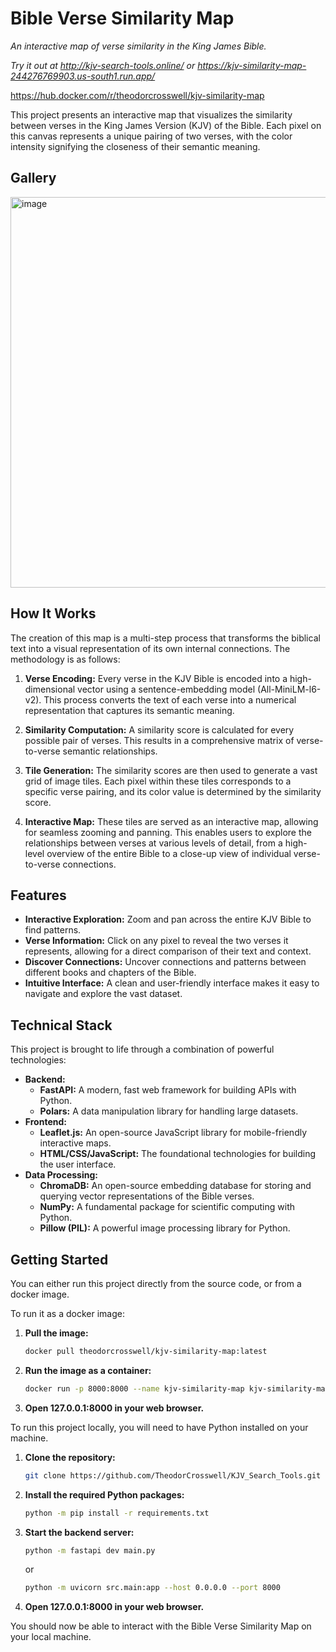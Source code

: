 # Bible Verse Similarity Map

_An interactive map of verse similarity in the King James Bible._

_Try it out at http://kjv-search-tools.online/ or https://kjv-similarity-map-244276769903.us-south1.run.app/_

https://hub.docker.com/r/theodorcrosswell/kjv-similarity-map

This project presents an interactive map that visualizes the similarity between verses in the King James Version (KJV) of the Bible. Each pixel on this canvas represents a unique pairing of two verses, with the color intensity signifying the closeness of their semantic meaning.

## Gallery

<img width="1869" height="625" alt="image" src="https://github.com/user-attachments/assets/77bd5cfe-f58b-44ef-b70e-e2b36a46f0ab" />

## How It Works

The creation of this map is a multi-step process that transforms the biblical text into a visual representation of its own internal connections. The methodology is as follows:

1.  **Verse Encoding:** Every verse in the KJV Bible is encoded into a high-dimensional vector using a sentence-embedding model (All-MiniLM-l6-v2). This process converts the text of each verse into a numerical representation that captures its semantic meaning.

2.  **Similarity Computation:** A similarity score is calculated for every possible pair of verses. This results in a comprehensive matrix of verse-to-verse semantic relationships.

3.  **Tile Generation:** The similarity scores are then used to generate a vast grid of image tiles. Each pixel within these tiles corresponds to a specific verse pairing, and its color value is determined by the similarity score.

4.  **Interactive Map:** These tiles are served as an interactive map, allowing for seamless zooming and panning. This enables users to explore the relationships between verses at various levels of detail, from a high-level overview of the entire Bible to a close-up view of individual verse-to-verse connections.

## Features

- **Interactive Exploration:** Zoom and pan across the entire KJV Bible to find patterns.
- **Verse Information:** Click on any pixel to reveal the two verses it represents, allowing for a direct comparison of their text and context.
- **Discover Connections:** Uncover connections and patterns between different books and chapters of the Bible.
- **Intuitive Interface:** A clean and user-friendly interface makes it easy to navigate and explore the vast dataset.

## Technical Stack

This project is brought to life through a combination of powerful technologies:

- **Backend:**
  - **FastAPI:** A modern, fast web framework for building APIs with Python.
  - **Polars:** A data manipulation library for handling large datasets.
- **Frontend:**
  - **Leaflet.js:** An open-source JavaScript library for mobile-friendly interactive maps.
  - **HTML/CSS/JavaScript:** The foundational technologies for building the user interface.
- **Data Processing:**
  - **ChromaDB:** An open-source embedding database for storing and querying vector representations of the Bible verses.
  - **NumPy:** A fundamental package for scientific computing with Python.
  - **Pillow (PIL):** A powerful image processing library for Python.

## Getting Started

You can either run this project directly from the source code, or from a docker image.

To run it as a docker image:

1.  **Pull the image:**
    ```bash
    docker pull theodorcrosswell/kjv-similarity-map:latest
    ```
2.  **Run the image as a container:**
    ```bash
    docker run -p 8000:8000 --name kjv-similarity-map kjv-similarity-map:latest  
    ```
3.  **Open 127.0.0.1:8000 in your web browser.**


To run this project locally, you will need to have Python installed on your machine.

1.  **Clone the repository:**
    ```bash
    git clone https://github.com/TheodorCrosswell/KJV_Search_Tools.git
    ```
2.  **Install the required Python packages:**
    ```bash
    python -m pip install -r requirements.txt
    ```
3.  **Start the backend server:**
    ```bash
    python -m fastapi dev main.py
    ```
    or
    ```bash
    python -m uvicorn src.main:app --host 0.0.0.0 --port 8000
    ```
4.  **Open 127.0.0.1:8000 in your web browser.**

You should now be able to interact with the Bible Verse Similarity Map on your local machine.
